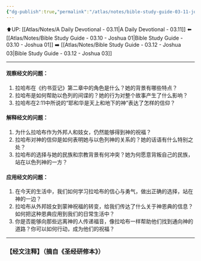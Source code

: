 ```yaml
---
{"dg-publish":true,"permalink":"/atlas/notes/bible-study-guide-03-11-joshua-02/"}
---
```


⬆️UP: [[Atlas/Notes/A Daily Devotional - 03.11\|A Daily Devotional - 03.11]]
⬅️ [[Atlas/Notes/Bible Study Guide - 03.10 - Joshua 01\|Bible Study Guide - 03.10 - Joshua 01]]
➡️ [[Atlas/Notes/Bible Study Guide - 03.12 - Joshua 03\|Bible Study Guide - 03.12 - Joshua 03]] 

---

#### 观察经文的问题：

1. 拉哈布在《约书亚记》第二章中的角色是什么？她的背景有哪些特点？
2. 拉哈布是如何帮助以色列的间谍的？她的行为对整个故事产生了什么影响？
3. 拉哈布在2:11中所说的“耶和华是天上和地下的神”表达了怎样的信仰？

#### 解释经文的问题：

1. 为什么拉哈布作为外邦人和妓女，仍然能够得到神的祝福？
2. 拉哈布对神的信仰是如何表明她与以色列神的关系的？她的话语有什么特别之处？
3. 拉哈布的选择与她的民族和宗教背景有何冲突？她为何愿意背叛自己的民族，站在以色列神的一方？

#### 应用经文的问题：

1. 在今天的生活中，我们如何学习拉哈布的信心与勇气，做出正确的选择，站在神的一边？
2. 拉哈布从外邦妓女到蒙神祝福的转变，给我们传达了什么关于神恩典的信息？如何把这种恩典应用到我们的日常生活中？
3. 你是否能够向那些远离神的人传递福音，像拉哈布一样帮助他们找到通向神的道路？你可以如何行动，成为他们的祝福？

---
### 【经文注释】（摘自《圣经研修本》）
